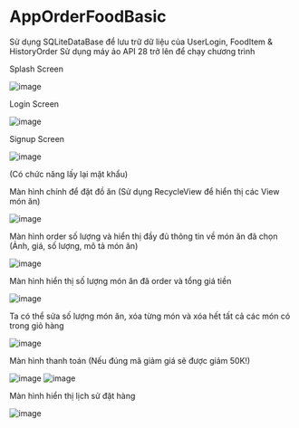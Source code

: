 # AppOrderFoodBasic
Sử dụng SQLiteDataBase để lưu trữ dữ liệu của UserLogin, FoodItem & HistoryOrder
Sử dụng máy ảo API 28 trở lên để chạy chương trình

Splash Screen

![image](https://user-images.githubusercontent.com/95757140/207494520-5b46233f-aeb5-48c4-ae2d-399018a732a9.png)

Login Screen

![image](https://user-images.githubusercontent.com/95757140/207494611-717e0e50-8f83-4d4a-899a-be7482967e99.png)

Signup Screen

![image](https://user-images.githubusercontent.com/95757140/207494651-c73f6596-26d5-4c9a-9530-0ce9bfcd76aa.png)

(Có chức năng lấy lại mật khẩu)

Màn hình chính để đặt đồ ăn (Sử dụng RecycleView để hiển thị các View món ăn)

![image](https://user-images.githubusercontent.com/95757140/207494818-4b4740b8-a373-4c1c-a89c-18287a407f79.png)

Màn hình order số lượng và hiển thị đầy đủ thông tin về món ăn đã chọn (Ảnh, giá, số lượng, mô tả món ăn)

![image](https://user-images.githubusercontent.com/95757140/207494960-131fed3e-7a29-4c23-ac31-2d38421f9c1d.png)

Màn hình hiển thị số lượng món ăn đã order và tổng giá tiền

![image](https://user-images.githubusercontent.com/95757140/207495115-67b76e91-6726-4efb-9f41-5c60ce2d7d5f.png)

Ta có thể sửa số lượng món ăn, xóa từng món và xóa hết tất cả các món có trong giỏ hàng

![image](https://user-images.githubusercontent.com/95757140/207495193-6da6be9d-1a78-4011-81db-012f301bad34.png)

Màn hình thanh toán (Nếu đúng mã giảm giá sẽ được giảm 50K!)

![image](https://user-images.githubusercontent.com/95757140/207495396-10ea2de1-0edd-4fa7-b80f-13a8d3a0a8d2.png)
![image](https://user-images.githubusercontent.com/95757140/207495519-f7e6e7e8-0dec-429b-a418-09a9a172fcf1.png)

Màn hình hiển thị lịch sử đặt hàng

![image](https://user-images.githubusercontent.com/95757140/207495573-d50e76a5-555d-46b3-a2b7-4ca027a337d9.png)



